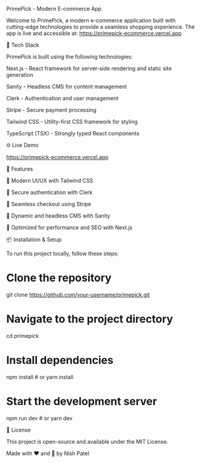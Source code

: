 PrimePick - Modern E-commerce App

Welcome to PrimePick, a modern e-commerce application built with cutting-edge technologies to provide a seamless shopping experience. The app is live and accessible at: https://primepick-ecommerce.vercel.app

🚀 Tech Stack

PrimePick is built using the following technologies:

Next.js - React framework for server-side rendering and static site generation

Sanity - Headless CMS for content management

Clerk - Authentication and user management

Stripe - Secure payment processing

Tailwind CSS - Utility-first CSS framework for styling

TypeScript (TSX) - Strongly typed React components

🌐 Live Demo

https://primepick-ecommerce.vercel.app

📌 Features

🔹 Modern UI/UX with Tailwind CSS

🔹 Secure authentication with Clerk

🔹 Seamless checkout using Stripe

🔹 Dynamic and headless CMS with Sanity

🔹 Optimized for performance and SEO with Next.js

📦 Installation & Setup

To run this project locally, follow these steps:

# Clone the repository

git clone https://github.com/your-username/primepick.git

# Navigate to the project directory

cd primepick

# Install dependencies

npm install # or yarn install

# Start the development server

npm run dev # or yarn dev

📄 License

This project is open-source and available under the MIT License.

Made with ❤️ and 🧠 by Nish Patel
